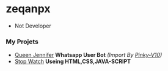 # zeqanpx

- Not Developer

### My Projets

- [Queen Jennifer](zeqanpx.github.io/Queen_Jennifer) **Whatsapp User Bot** _(Import By [Pinky-V10](https://github.com/AiDarkEzio/PINKY_BOT-V10))_
- [Stop Watch](https://github.com/zeqanpx/Stop-Watch) **Useing HTML,CSS,JAVA-SCRIPT**
